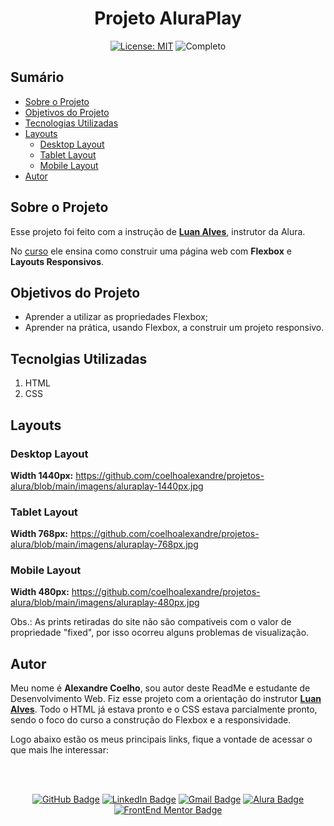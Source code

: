 <h1 align="center"> Projeto AluraPlay </h1>

<p align="center">  </p>

<div align="center">

  <a href="https://github.com/coelhoalexandre/projeto-aluraplay/blob/main/LICENSE" target="_blank"><img src="https://img.shields.io/badge/License-MIT-yellow.svg" alt="License: MIT"></a> <img src="https://img.shields.io/badge/Completo-lightgreen.svg" alt="Completo">

</div>

## Sumário

- [Sobre o Projeto](#sobre-o-projeto)
- [Objetivos do Projeto](#objetivos-do-projeto)
- [Tecnologias Utilizadas](#tecnolgias-utilizadas)
- [Layouts](#layouts)
  - [Desktop Layout](#desktop-layout)
  - [Tablet Layout](#tablet-layout)
  - [Mobile Layout](#mobile-layout)
- [Autor](#autor)

## Sobre o Projeto

Esse projeto foi feito com a instrução de [**Luan Alves**](https://github.com/luanalvesdev), instrutor da Alura.

No [curso](https://cursos.alura.com.br/course/css-flexbox-layouts-responsivos) ele ensina como construir uma página web com **Flexbox** e **Layouts Responsivos**.

## Objetivos do Projeto

- Aprender a utilizar as propriedades Flexbox;
- Aprender na prática, usando Flexbox, a construir um projeto responsivo.

## Tecnolgias Utilizadas

1. HTML
2. CSS

## Layouts

### Desktop Layout

**Width 1440px:** https://github.com/coelhoalexandre/projetos-alura/blob/main/imagens/aluraplay-1440px.jpg

### Tablet Layout

**Width 768px:** https://github.com/coelhoalexandre/projetos-alura/blob/main/imagens/aluraplay-768px.jpg

### Mobile Layout

**Width 480px:** https://github.com/coelhoalexandre/projetos-alura/blob/main/imagens/aluraplay-480px.jpg

Obs.: As prints retiradas do site não são compativeis com o valor de propriedade "fixed", por isso ocorreu alguns problemas de visualização.

## Autor

Meu nome é **Alexandre Coelho**, sou autor deste ReadMe e estudante de Desenvolvimento Web. Fiz esse projeto com a orientação do instrutor  [**Luan Alves**](https://github.com/luanalvesdev). Todo o HTML já estava pronto e o CSS estava parcialmente pronto, sendo o foco do curso a construção do Flexbox e a responsividade.

Logo abaixo estão os meus principais links, fique a vontade de acessar o que mais lhe interessar:

<br>

<br>

<div align="center">

<a href = "https://github.com/coelhoalexandre"><img src="https://img.shields.io/badge/GitHub-%23333?style=for-the-badge&logo=github&logoColor=white" alt="GitHub Badge"></a>
<a href="https://www.linkedin.com/in/-coelhoalexandre/" target="_blank"><img src="https://img.shields.io/badge/-LinkedIn-%230077B5?style=for-the-badge&logo=linkedin&logoColor=white" alt="LinkedIn Badge"></a>
<a href = "mailto:alexandrecoelhocontato@gmail.com" target="_blank"><img src="https://img.shields.io/badge/-Gmail-critical?style=for-the-badge&logo=gmail&logoColor=white" target="_blank" alt="Gmail Badge"></a>
<a href = "https://cursos.alura.com.br/user/coelhoalexandre" target="_blank"><img src="https://img.shields.io/badge/Alura-0747a6?style=for-the-badge&logo=alura&logoColor=white" target="_blank" alt="Alura Badge"></a>
<a href = "https://www.frontendmentor.io/profile/coelhoalexandre" target="_blank"><img src="https://img.shields.io/badge/Frontend_Mentor-white?style=for-the-badge&logo=frontendmentor&logoColor=blue" alt="FrontEnd Mentor Badge">
